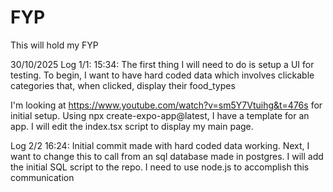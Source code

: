 # FYP
This will hold my FYP

30/10/2025
Log 1/1:
15:34: The first thing I will need to do is setup a UI for testing. To begin, I want to have hard coded data which involves clickable categories that, when clicked, display their food_types

I'm looking at https://www.youtube.com/watch?v=sm5Y7Vtuihg&t=476s for initial setup. Using npx create-expo-app@latest, I have a template for an app. I will edit the index.tsx script to display my main page.

Log 2/2
16:24: Initial commit made with hard coded data working. Next, I want to change this to call from an sql database made in postgres. I will add the initial SQL script to the repo. I need to use node.js to accomplish this communication





